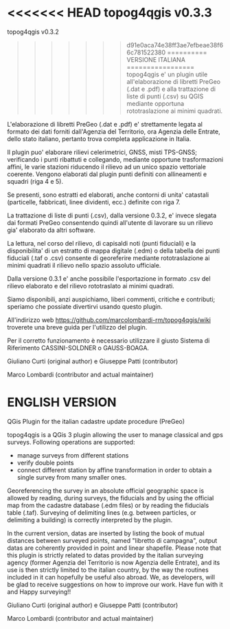 <<<<<<< HEAD
topog4qgis v0.3.3
=======
topog4qgis v0.3.2
>>>>>>> d91e0aca74e38ff3ae7efbeae38f66c781522380
==========
VERSIONE ITALIANA
=================
topog4qgis e' un plugin utile all'elaborazione di libretti PreGeo (.dat e .pdf) e alla trattazione di liste di punti (.csv) su QGIS mediante opportuna rototraslazione ai minimi quadrati.

L'elaborazione di libretti PreGeo (.dat e .pdf)  e' strettamente legata al formato dei dati forniti dall'Agenzia del Territorio, ora Agenzia delle Entrate, dello stato italiano, pertanto trova completa applicazione in Italia.

Il plugin puo' elaborare rilievi celerimetrici, GNSS, misti TPS-GNSS; verificando i punti ribattuti e collegando, mediante opportune trasformazioni affini, le varie stazioni riducendo il rilievo ad un unico spazio vettoriale coerente.  Vengono elaborati dal plugin punti definiti con allineamenti e squadri (riga 4 e 5).

Se presenti,  sono estratti ed elaborati, anche contorni di unita' catastali (particelle, fabbricati, linee dividenti, ecc.) definite con riga 7.

La trattazione di liste di punti (.csv), dalla versione 0.3.2, e' invece slegata dai formati PreGeo consentendo quindi all'utente di lavorare su un rilievo gia' elaborato da altri software.

La lettura, nel corso del rilievo, di capisaldi noti (punti fiduciali) e la disponibilita' di un estratto di mappa digitale (.edm) o della tabella dei punti fiduciali (.taf o .csv) consente di georeferire mediante rototraslazione ai minimi quadrati il rilievo nello spazio assoluto ufficiale.

Dalla versione 0.3.1 e' anche possibile l'esportazione in formato .csv del rilievo elaborato e del rilievo rototraslato ai minimi quadrati.

Siamo disponibili, anzi auspichiamo, liberi commenti, critiche e contributi; speriamo che possiate divertirvi usando questo plugin. 

All'indirizzo web https://github.com/marcolombardi-rm/topog4qgis/wiki troverete una breve guida per l'utilizzo del plugin.

Per il corretto funzionamento è necessario utilizzare il giusto Sistema di Riferimento CASSINI-SOLDNER o GAUSS-BOAGA.

Giuliano Curti (original author) e Giuseppe Patti (contributor)

Marco Lombardi (contributor and actual maintainer)

ENGLISH VERSION
===============
QGis Plugin for the italian cadastre update procedure (PreGeo)

topog4qgis is a QGis 3 plugin allowing the user to manage classical and gps surveys.
Following operations are supported:
- manage surveys from different stations
- verify double points
- connect different station by affine transformation in order to obtain a single survey from many smaller ones.

Georeferencing the survey in an absolute official geographic space is allowed by reading, during surveys, the fiducials and by using the official map from the cadastre database (.edm files) or by reading the fiducials table (.taf).
Surveying of delimiting lines (e.g. between particles, or delimiting a building) is correctly interpreted by the plugin.

In the current version, datas are inserted by listing the book of mutual distances between surveyed points, named "libretto di campagna", output datas are coherently provided in point and linear shapefile.
Please note that this plugin is strictly related to datas provided by the italian surveying agency (former Agenzia del Territorio is now Agenzia delle Entrate), and its use is then strictly limited to the italian country, by the way the routines included in it can hopefully be useful also abroad.
We, as developers, will be glad to receive suggestions on how to improve our work. Have fun with it and Happy surveying!!

Giuliano Curti (original author) e Giuseppe Patti (contributor)

Marco Lombardi (contributor and actual maintainer)
